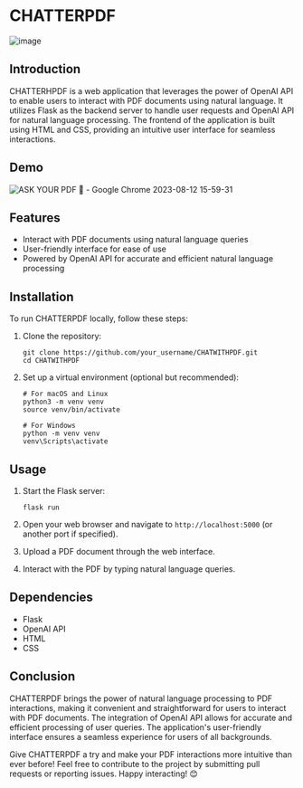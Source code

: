# CHATTERPDF

![image](https://github.com/Sameeruddin8/ChatWithPdf/assets/102674044/11f56c92-e131-497f-8fed-48ed85ee6405)



## Introduction

CHATTERHPDF is a web application that leverages the power of OpenAI API to enable users to interact with PDF documents using natural language. It utilizes Flask as the backend server to handle user requests and OpenAI API for natural language processing. The frontend of the application is built using HTML and CSS, providing an intuitive user interface for seamless interactions.

## Demo

![ASK YOUR PDF 💬 - Google Chrome 2023-08-12 15-59-31](https://github.com/Sameeruddin8/ChatWithPdf/assets/102674044/8b013202-ada4-41ef-80db-64746a3f42c5)


## Features

- Interact with PDF documents using natural language queries
- User-friendly interface for ease of use
- Powered by OpenAI API for accurate and efficient natural language processing

## Installation

To run CHATTERPDF locally, follow these steps:

1. Clone the repository:

   ```
   git clone https://github.com/your_username/CHATWITHPDF.git
   cd CHATWITHPDF
   ```

2. Set up a virtual environment (optional but recommended):

   ```
   # For macOS and Linux
   python3 -m venv venv
   source venv/bin/activate

   # For Windows
   python -m venv venv
   venv\Scripts\activate
   ```

## Usage

1. Start the Flask server:

   ```
   flask run
   ```

2. Open your web browser and navigate to `http://localhost:5000` (or another port if specified).

3. Upload a PDF document through the web interface.

4. Interact with the PDF by typing natural language queries.

## Dependencies

- Flask
- OpenAI API
- HTML
- CSS

## Conclusion

CHATTERPDF brings the power of natural language processing to PDF interactions, making it convenient and straightforward for users to interact with PDF documents. The integration of OpenAI API allows for accurate and efficient processing of user queries. The application's user-friendly interface ensures a seamless experience for users of all backgrounds.

Give CHATTERPDF a try and make your PDF interactions more intuitive than ever before! Feel free to contribute to the project by submitting pull requests or reporting issues. Happy interacting! 😊
